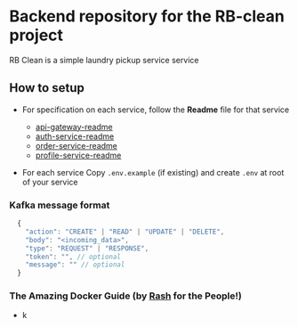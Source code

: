 # Backend repository for the RB-clean project

RB Clean is a simple laundry pickup service service

## How to setup

- For specification on each service, follow the __Readme__ file for that service
  - [api-gateway-readme](./api-gateway/Readme.md)
  - [auth-service-readme](./auth/Readme.md)
  - [order-service-readme](./orders/Readme.md)
  - [profile-service-readme](./profile/Readme.md)

- For each service Copy `.env.example` (if existing) and create `.env` at root of your service

### Kafka message format

```js
  {
    "action": "CREATE" | "READ" | "UPDATE" | "DELETE",
    "body": "<incoming_data>",
    "type": "REQUEST" | "RESPONSE",
    "token": "", // optional
    "message": "" // optional
  }
```

### The Amazing Docker Guide (by [Rash](https://github.com/rashjredmund) for the People!)

- k
